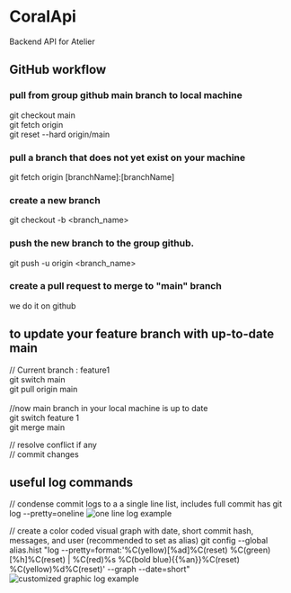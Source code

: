 # CoralApi
Backend API for Atelier

## GitHub workflow

### pull from group github main branch to local machine<br />
git checkout main<br />
git fetch origin <br />
git reset --hard origin/main<br />

### pull a branch that does not yet exist on your machine<br />
git fetch origin [branchName]:[branchName]

### create a new branch<br />
git checkout -b <branch_name>

### push the new branch to the group github.<br />
git push -u origin <branch_name>

### create a pull request to merge to "main" branch<br />
we do it on github

## to update your feature branch with up-to-date main
// Current branch : feature1 <br />
git switch main <br />
git pull origin main <br />
<br />
//now main branch in your local machine is up to date<br />
git switch feature 1<br />
git merge main<br />

// resolve conflict if any<br />
// commit changes

## useful log commands
// condense commit logs to a a single line list, includes full commit has
git log --pretty=oneline
![one line log example](https://user-images.githubusercontent.com/24556536/229687669-832d3e28-1d47-45df-a20c-bd5431d6d242.png)


// create a color coded visual graph with date, short commit hash, messages, and user (recommended to set as alias)
git config --global alias.hist "log --pretty=format:'%C(yellow)[%ad]%C(reset) %C(green)[%h]%C(reset) | %C(red)%s %C(bold blue){{%an}}%C(reset) %C(yellow)%d%C(reset)' --graph --date=short"
![customized graphic log example](https://user-images.githubusercontent.com/24556536/229687297-a79812cc-2301-40db-85ad-ac6e614107cf.png)
